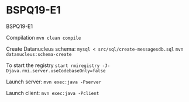 # BSPQ19-E1
BSPQ19-E1

Compilation
`mvn clean compile`

Create Datanucleus schema: 
`mysql < src/sql/create-messagesdb.sql`
`mvn datanucleus:schema-create`

To start the registry
`start rmiregistry -J-Djava.rmi.server.useCodebaseOnly=false`

Launch server:
`mvn exec:java -Pserver`

Launch client:
`mvn exec:java -Pclient`
